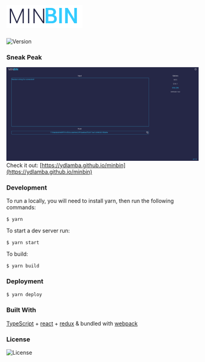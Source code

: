 # ![MINBIN](public/images/minbin.png)

![Version](https://img.shields.io/badge/dynamic/json.svg?label=Version&url=https%3A%2F%2Fraw.githubusercontent.com%2Fydlamba%2Fminbin%2Fmaster%2Fpackage.json%3Ftoken%3DAUQO2iKaGJaqhgJpSEKzpx1kXtU1fcmxks5bMNy7wA%253D%253D&query=%24.version&longCache=true&style=for-the-badge)
### Sneak Peak
![Image](public/images/image.png)
Check it out: [https://ydlamba.github.io/minbin](https://ydlamba.github.io/minbin)
### Development
To run a locally, you will need to install yarn, then run the following commands:
```
$ yarn
```
To start a dev server run:
```
$ yarn start
```
To build:
```
$ yarn build
```
### Deployment
```
$ yarn deploy
```
### Built With
[TypeScript](https://github.com/Microsoft/TypeScript) + [react](https://github.com/facebook/react) + [redux](https://github.com/reduxjs/redux) & bundled with [webpack](https://github.com/webpack/webpack)

### License
![License](https://img.shields.io/npm/l/express.svg?longCache=true&style=for-the-badge)

